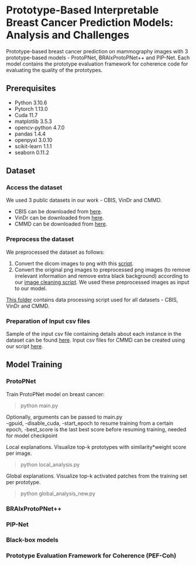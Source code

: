 # Prototype-Based Interpretable Breast Cancer Prediction Models: Analysis and Challenges

Prototype-based breast cancer prediction on mammography images with 3 prototype-based models - ProtoPNet, BRAIxProtoPNet++ and PIP-Net.
Each model contains the prototype evaluation framework for coherence code for evaluating the quality of the prototypes.

## Prerequisites
- Python 3.10.6
- Pytorch 1.13.0
- Cuda 11.7
- matplotlib 3.5.3
- opencv-python 4.7.0
- pandas 1.4.4
- openpyxl 3.0.10
- scikit-learn 1.1.1
- seaborn 0.11.2

## Dataset

### Access the dataset

We used 3 public datasets in our work - CBIS, VinDr and CMMD.

- CBIS can be downloaded from [here](https://wiki.cancerimagingarchive.net/pages/viewpage.action?pageId=22516629).
- VinDr can be downloaded from [here](https://vindr.ai/datasets/mammo).
- CMMD can be downloaded from [here](https://www.cancerimagingarchive.net/collection/cmmd/).

### Preprocess the dataset

We preprocessed the dataset as follows:

1. Convert the dicom images to png with this [script](data-processing/cmmd/dicom_to_png.py). <br/>
2. Convert the original png images to preprocessed png images (to remove irrelevant information and remove extra black background) according to our [image cleaning script](data-processing/cmmd/image_cleaning.py). We used these preprocessed images as input to our model.

[This folder](data-processing) contains data processing script used for all datasets - CBIS, VinDr and CMMD. 

### Preparation of Input csv files

Sample of the input csv file containing details about each instance in the dataset can be found [here](sample-input-csv-file).
Input csv files for CMMD can be created using our script [here](data-processing/cmmd/utilities.py). 

## Model Training

### ProtoPNet

Train ProtoPNet model on breast cancer:
> python main.py

Optionally, arguments can be passed to main.py <br/>
-gpuid, -disable_cuda, -start_epoch to resume training from a certain epoch, -best_score is the last best score before resuming training, needed for model checkpoint

Local explanations. Visualize top-k prototypes with similarity*weight score per image. 
> python local_analysis.py

Global explanations. Visualize top-k activated patches from the training set per prototype.
> python global_analysis_new.py

### BRAIxProtoPNet++

### PIP-Net

### Black-box models

### Prototype Evaluation Framework for Coherence (PEF-Coh)
